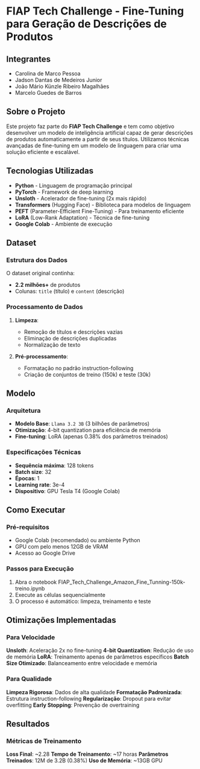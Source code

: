 # FIAP Tech Challenge - Fine-Tuning para Geração de Descrições de Produtos

## Integrantes

- Carolina de Marco Pessoa
- Jadson Dantas de Medeiros Junior
- João Mário Künzle Ribeiro Magalhães
- Marcelo Guedes de Barros

## Sobre o Projeto

Este projeto faz parte do **FIAP Tech Challenge** e tem como objetivo desenvolver um modelo de inteligência artificial capaz de gerar descrições de produtos automaticamente a partir de seus títulos. Utilizamos técnicas avançadas de fine-tuning em um modelo de linguagem para criar uma solução eficiente e escalável.

## Tecnologias Utilizadas

- **Python** - Linguagem de programação principal
- **PyTorch** - Framework de deep learning
- **Unsloth** - Acelerador de fine-tuning (2x mais rápido)
- **Transformers** (Hugging Face) - Biblioteca para modelos de linguagem
- **PEFT** (Parameter-Efficient Fine-Tuning) - Para treinamento eficiente
- **LoRA** (Low-Rank Adaptation) - Técnica de fine-tuning
- **Google Colab** - Ambiente de execução

## Dataset

### Estrutura dos Dados
O dataset original continha:
- **2.2 milhões+** de produtos
- Colunas: `title` (título) e `content` (descrição)

### Processamento de Dados
1. **Limpeza**:
   - Remoção de títulos e descrições vazias
   - Eliminação de descrições duplicadas
   - Normalização de texto

2. **Pré-processamento**:
   - Formatação no padrão instruction-following
   - Criação de conjuntos de treino (150k) e teste (30k)

## Modelo

### Arquitetura
- **Modelo Base**: `Llama 3.2 3B` (3 bilhões de parâmetros)
- **Otimização**: 4-bit quantization para eficiência de memória
- **Fine-tuning**: LoRA (apenas 0.38% dos parâmetros treinados)

### Especificações Técnicas
- **Sequência máxima**: 128 tokens
- **Batch size**: 32
- **Épocas**: 1
- **Learning rate**: 3e-4
- **Dispositivo**: GPU Tesla T4 (Google Colab)

## Como Executar

### Pré-requisitos
- Google Colab (recomendado) ou ambiente Python
- GPU com pelo menos 12GB de VRAM
- Acesso ao Google Drive

### Passos para Execução

1. Abra o notebook FIAP_Tech_Challenge_Amazon_Fine_Tunning-150k-treino.ipynb
2. Execute as células sequencialmente
3. O processo é automático: limpeza, treinamento e teste

## Otimizações Implementadas

### Para Velocidade

**Unsloth**: Aceleração 2x no fine-tuning
**4-bit Quantization**: Redução de uso de memória
**LoRA**: Treinamento apenas de parâmetros específicos
**Batch Size Otimizado**: Balanceamento entre velocidade e memória

### Para Qualidade

**Limpeza Rigorosa**: Dados de alta qualidade
**Formatação Padronizada**: Estrutura instruction-following
**Regularização**: Dropout para evitar overfitting
**Early Stopping**: Prevenção de overtraining

## Resultados

### Métricas de Treinamento

**Loss Final**: ~2.28
**Tempo de Treinamento**: ~17 horas
**Parâmetros Treinados**: 12M de 3.2B (0.38%)
**Uso de Memória**: ~13GB GPU